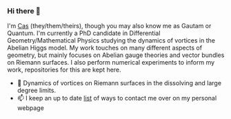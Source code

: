 ### Hi there 👋

I'm [Cas](https://gchaudhuri.dev/) (they/them/theirs), though you may also know me as Gautam or Quantum.
I'm currently a PhD candidate in Differential Geometry/Mathematical Physics studying the dynamics of vortices in the Abelian Higgs model.
My work touches on many different aspects of geometry, but mainly focuses on Abelian gauge theories and vector bundles on Riemann surfaces.
I also perform numerical experiments to inform my work, repositories for this are kept here.

- 🔭 Dynamics of vortices on Riemann surfaces in the dissolving and large degree limits.
- 📫 I keep an up to date [list](https://gchaudhuri.dev/#contact) of ways to contact me over on my personal webpage 
